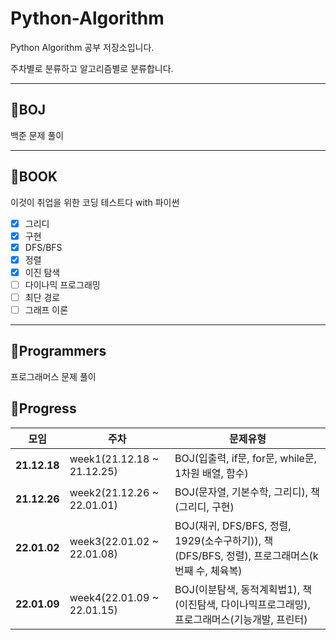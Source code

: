 # Python-Algorithm
Python Algorithm 공부 저장소입니다.

주차별로 분류하고 알고리즘별로 분류합니다.

-----------------------------------------
## 🙋BOJ
백준 문제 풀이

-----------------------------------
## 🙋BOOK
이것이 취업을 위한 코딩 테스트다 with 파이썬
- [x] 그리디
- [x] 구현
- [x] DFS/BFS
- [x] 정렬
- [x] 이진 탐색
- [ ] 다이나믹 프로그래밍
- [ ] 최단 경로
- [ ] 그래프 이론

-------------------------
## 🙋Programmers
프로그래머스 문제 풀이

## 🙋Progress
|모임|주차|문제유형|
|------------|--------|--------|
|**21.12.18**|week1(21.12.18 ~ 21.12.25)|BOJ(입출력, if문, for문, while문, 1차원 배열, 함수)
|**21.12.26**|week2(21.12.26 ~ 22.01.01)|BOJ(문자열, 기본수학, 그리디), 책(그리디, 구현)
|**22.01.02**|week3(22.01.02 ~ 22.01.08)|BOJ(재귀, DFS/BFS, 정렬, 1929(소수구하기)), 책(DFS/BFS, 정렬), 프로그래머스(k번째 수, 체육복)
|**22.01.09**|week4(22.01.09 ~ 22.01.15)|BOJ(이분탐색, 동적계획법1), 책(이진탐색, 다이나믹프로그래밍), 프로그래머스(기능개발, 프린터)
